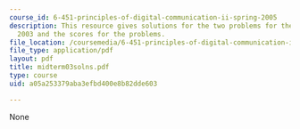 ```yaml
---
course_id: 6-451-principles-of-digital-communication-ii-spring-2005
description: This resource gives solutions for the two problems for the midterm exam
  2003 and the scores for the problems.
file_location: /coursemedia/6-451-principles-of-digital-communication-ii-spring-2005/a05a253379aba3efbd400e8b82dde603_midterm03solns.pdf
file_type: application/pdf
layout: pdf
title: midterm03solns.pdf
type: course
uid: a05a253379aba3efbd400e8b82dde603

---
```

None